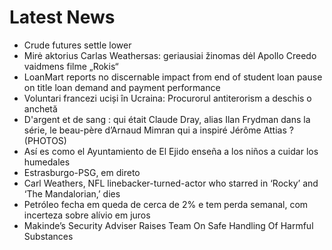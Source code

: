 # Latest News
-  Crude futures settle lower
-  Mirė aktorius Carlas Weathersas: geriausiai žinomas dėl Apollo Creedo vaidmens filme „Rokis“
-  LoanMart reports no discernable impact from end of student loan pause on title loan demand and payment performance
-  Voluntari francezi uciși în Ucraina: Procurorul antiterorism a deschis o anchetă
-  D'argent et de sang : qui était Claude Dray, alias Ilan Frydman dans la série, le beau-père d’Arnaud Mimran qui a inspiré Jérôme Attias ? (PHOTOS)
-  Así es como el Ayuntamiento de El Ejido enseña a los niños a cuidar los humedales
-  Estrasburgo-PSG, em direto
-  Carl Weathers, NFL linebacker-turned-actor who starred in ‘Rocky’ and ‘The Mandalorian,’ dies
-  Petróleo fecha em queda de cerca de 2% e tem perda semanal, com incerteza sobre alívio em juros
-  Makinde’s Security Adviser Raises Team On Safe Handling Of Harmful Substances

